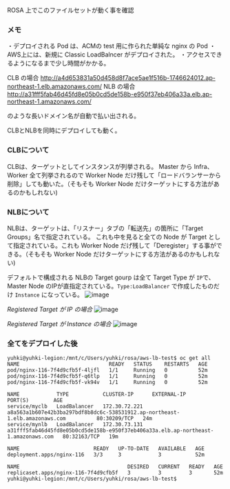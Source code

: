ROSA 上でこのファイルセットが動く事を確認


### メモ
・デプロイされる Pod は、ACMの test 用に作られた単純な nginx の Pod
・AWS上には、新規に Classic LoadBalncer がデプロイされた。
・アクセスできるようになるまで少し時間がかかる。

CLB の場合
http://a4d653831a50d458d8f7ace5ae1f516b-1746624012.ap-northeast-1.elb.amazonaws.com/
NLB の場合 
http://a31fff5fab46d45fd8e05b0cd5de158b-e950f37eb406a33a.elb.ap-northeast-1.amazonaws.com/

のような長いドメイン名が自動で払い出される。

CLBとNLBを同時にデプロイしても動く。

### CLBについて
CLBは、ターゲットとしてインスタンスが列挙される。
Master から Infra、Worker 全て列挙されるので Worker Node だけ残して「ロードバランサーから削除」しても動いた。（そもそも Worker Node だけターゲットにする方法があるのかもしれない)

### NLBについて

NLBは、ターゲットは、「リスナー」タブの「転送先」の箇所に「Target Groups」名で指定されている。
これも中を見ると全ての Node が Target として指定されている。これも Worker Node だげ残して「Deregister」する事ができる。（そもそも Worker Node だけターゲットにする方法があるのかもしれない)

デフォルトで構成される NLBの Target gourp は全て Target Type が `IP`で、Master Node のIPが直指定されている。`Type:LoadBalancer` で作成したものだけ `Instance` になっている。
![image](https://user-images.githubusercontent.com/8530492/146731278-ccaa885d-f525-476a-a0b7-f2909b72bba6.png)

*Registered Target が IP の場合*
![image](https://user-images.githubusercontent.com/8530492/146731857-8415d4b3-627e-4b76-8c84-7b395d40c843.png)

*Registered Target が Instance の場合*
![image](https://user-images.githubusercontent.com/8530492/146731921-cce76e42-1f73-479a-8622-c03cdd40b825.png)


### 全てをデプロイした後

```
yuhki@yuhki-legion:/mnt/c/Users/yuhki/rosa/aws-lb-test$ oc get all
NAME                             READY   STATUS    RESTARTS   AGE
pod/nginx-116-7f4d9cfb5f-4ljfl   1/1     Running   0          52m
pod/nginx-116-7f4d9cfb5f-q6tlp   1/1     Running   0          52m
pod/nginx-116-7f4d9cfb5f-vk94v   1/1     Running   0          52m

NAME            TYPE           CLUSTER-IP      EXTERNAL-IP                                                                          PORT(S)        AGE
service/myclb   LoadBalancer   172.30.72.221   a8a563a1b607e42b3ba297bdf8b8dc6c-538531912.ap-northeast-1.elb.amazonaws.com          80:30209/TCP   24m
service/mynlb   LoadBalancer   172.30.73.131   a31fff5fab46d45fd8e05b0cd5de158b-e950f37eb406a33a.elb.ap-northeast-1.amazonaws.com   80:32163/TCP   19m

NAME                        READY   UP-TO-DATE   AVAILABLE   AGE
deployment.apps/nginx-116   3/3     3            3           52m

NAME                                   DESIRED   CURRENT   READY   AGE
replicaset.apps/nginx-116-7f4d9cfb5f   3         3         3       52m
yuhki@yuhki-legion:/mnt/c/Users/yuhki/rosa/aws-lb-test$
```
